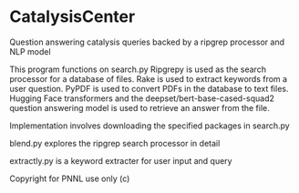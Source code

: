 # CatalysisCenter
Question answering catalysis queries backed by a ripgrep processor and NLP model

This program functions on search.py 
Ripgrepy is used as the search processor for a database of files. Rake is used to extract keywords from a user question. PyPDF is used to convert PDFs in the database to text files. Hugging Face transformers and the deepset/bert-base-cased-squad2 question answering model is used to retrieve an answer from the file. 

Implementation involves downloading the specified packages in search.py

blend.py explores the ripgrep search processor in detail

extractly.py is a keyword extracter for user input and query 

Copyright for PNNL use only (c)
